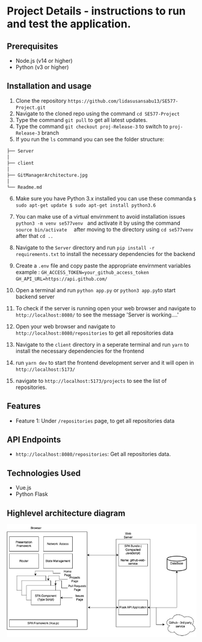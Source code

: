 

# Project Details -  instructions to run and test the application.

## Prerequisites

* Node.js (v14 or higher)
* Python (v3 or higher)

## Installation and usage

1. Clone the repository `https://github.com/lidasusansabu13/SE577-Project.git`
2. Navigate to the cloned repo using the command `cd SE577-Project`
3. Type the command `git pull` to get all latest updates.
4. Type the command `git checkout proj-Release-3` to switch  to `proj-Release-3` branch
5. If you run the `ls` command you can see the folder structure:
```
├── Server
│
├── client
│
├── GitManagerArchitecture.jpg
│
└── Readme.md
```
6. Make sure you have Python 3.x installed you can use these commanda `$ sudo apt-get update
$ sudo apt-get install python3.6`
7. You can make use of a virtual envirnment to avoid installation issues `python3 -m venv se577venv ` and activate it by using the command `source bin/activate  ` after moving to the directory using `cd se577venv` after that `cd ..` 

8. Navigate to the `Server` directory and run `pip install -r requirements.txt` to install the necessary dependencies for the backend
9. Create a `.env` file and copy paste the appropriate envirnment variables example :
`GH_ACCESS_TOKEN=your_github_access_token
GH_API_URL=https://api.github.com/`
10. Open a terminal and run `python app.py` or `python3 app.py`to start backend server
11. To check if the server is running open your web browser and navigate to `http://localhost:8080/` to see the message 'Server is working....'
12. Open your web browser and navigate to `http://localhost:8080/repositories` to get all repositories data
13. Navigate to the `client` directory in a seperate terminal and run `yarn` to install the necessary dependencies for the frontend
14.  run `yarn dev` to start the frontend development server and it will open in `http://localhost:5173/`
15. navigate to `http://localhost:5173/projects` to see the list of repositories.



## Features

* Feature 1: Under `/repositories` page, to get all repositories data


## API Endpoints

*  `http://localhost:8080/repositories`: Get all repositories data.


## Technologies Used

* Vue.js
* Python Flask

## Highlevel architecture diagram
![Highlevel architecture diagram][def]

[def]: https://github.com/lidasusansabu13/SE577-Project/blob/proj-Release-2/GitManagerArchitecture.jpg